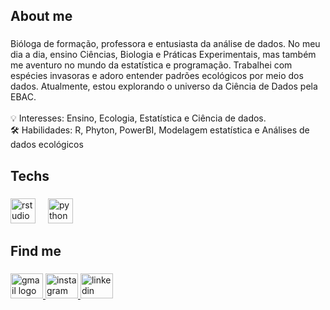 <h2 align="left">About me</h2>

###

<p align="left">Bióloga de formação, professora e entusiasta da análise de dados. No meu dia a dia, ensino Ciências, Biologia e Práticas Experimentais, mas também me aventuro no mundo da estatística e programação. Trabalhei com espécies invasoras e adoro entender padrões ecológicos por meio dos dados. Atualmente, estou explorando o universo da Ciência de Dados pela EBAC.<br><br> 💡 Interesses: Ensino, Ecologia, Estatística e Ciência de dados.<br> 🛠️ Habilidades: R, Phyton, PowerBI, Modelagem estatística e Análises de dados ecológicos</p>

###

<h2 align="left">Techs</h2>

###

<div align="left">
  <img src="https://cdn.jsdelivr.net/gh/devicons/devicon/icons/rstudio/rstudio-original.svg" height="40" alt="rstudio logo"  />
  <img width="12" />
  <img src="https://cdn.jsdelivr.net/gh/devicons/devicon/icons/python/python-original.svg" height="40" alt="python logo"  />
</div>

###

<h2 align="left">Find me</h2>

###

<div align="left">
  <a href="anamartinsper.bio@gmail.com" target="_blank">
    <img src="https://raw.githubusercontent.com/maurodesouza/profile-readme-generator/master/src/assets/icons/social/gmail/default.svg" width="52" height="40" alt="gmail logo"  />
  </a>
  <a href="@anacarolmper" target="_blank">
    <img src="https://raw.githubusercontent.com/maurodesouza/profile-readme-generator/master/src/assets/icons/social/instagram/default.svg" width="52" height="40" alt="instagram logo"  />
  </a>
  <a href="www.linkedin.com/in/ana-carolina-martins-pereira-22a7741bb" target="_blank">
    <img src="https://raw.githubusercontent.com/maurodesouza/profile-readme-generator/master/src/assets/icons/social/linkedin/default.svg" width="52" height="40" alt="linkedin logo"  />
  </a>
</div>

###
